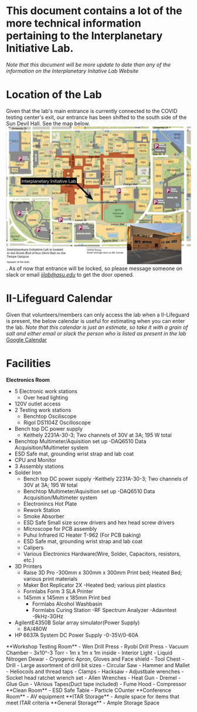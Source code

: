 # This document contains a lot of the more technical information pertaining to the Interplanetary Initiative Lab.
*Note that this document will be more update to date than any of the information on the Interplanetary Initative Lab Website*

# Location of the Lab
Given that the lab's main entrance is currently connected to the COVID testing center's exit, our entrance has been shifted to the south side of the Sun Devil Hall. See the map below.
![map missing](images/IILab_Location_Map_2021.jpg).
<a/>
As of now that entrance will be locked, so please message someone on slack or email *iilab@asu.edu* to get the door opened.

# II-Lifeguard Calendar
Given that volunteers/members can only access the lab when a II-Lifeguard is present, the below calendar is useful for estimating when you can enter the lab. *Note that this calendar is just an estimate, so take it with a grain of salt and either email or slack the person who is listed as present in the lab*
[Google Calendar](https://calendar.google.com/calendar/u/2?cid=Y19zcWNpdXFhb2RxM3Q1aGU1MHIxNzc3Zm9wa0Bncm91cC5jYWxlbmRhci5nb29nbGUuY29t)

# Facilities
**Electronics Room**
- 5 Electronic work stations
    - Over head lighting 
- 120V outlet access
- 2 Testing work stations
    - Benchtop Osciliscope
  - Rigol DS1104Z Oscilloscope
- Bench top DC power supply
    - Keithely 2231A-30-3; Two channels of 30V at 3A; 195 W total
- Benchtop Multimeter/Aquisition set up
    -DAQ6510 Data Acquisition/Multimeter system
- ESD Safe mat, grounding wrist strap and lab coat
- CPU and Monitor
- 3 Assembly stations 
- Solder Iron
	- Bench top DC power supply
	  -Keithely 2231A-30-3; Two channels of 30V at 3A; 195 W total
	- Benchtop Multimeter/Aquisition set up
	  -DAQ6510 Data Acquisition/Multimeter system
	- Electronincs Hot Plate
	- Rework Station
	- Smoke Absorber
	- ESD Safe Small size screw drivers and hex head screw drivers
	- MIcroscope for PCB assembly
	- Puhui Infrared IC Heater T-962 (For PCB baking)
	- ESD Safe mat, grounding wrist strap and lab coat
	- Calipers
	- Various Electronics Hardware(Wire, Solder, Capacitors, resistors, etc.)
- 3D Printers
    - Raise 3D Pro
      -300mm x 300mm x 300mm Print bed; Heated Bed; various print materials
    - Maker Bot Replicator 2X
	  -Heated bed; various pint plastics
    - Formlabs Form 3 SLA Printer
  - 145mm x 145mm x 185mm Print bed
    - Formlabs Alcohol Washbasin
    - Formlabs Curing Station
-RF Spectrum Analyzer
    -Adavntest 
    -9kHz-3GHz
- AgilentE4350B Solar array simulator(Power Supply) 
    - 8A/480W
- HP 6637A System DC Power Supply
    -0-35V/0-60A
<a/>
**Workshop Testing Room**
	- Wen Drill Press
	- Ryobi Drill Press 
	- Vacuum Chamber
	    - 3x10^-3 Torr
	    - 1m x 1m x 1m inside
        - Interior Light
	- Liquid Nitrogen Dewar
	    - Cryogenic Apron, Gloves and Face shield
	- Tool Chest
	    - Drill
			- Large assortment of drill bit sizes
		- Circular Saw
		- Hammer and Mallet
		- Heliocoils and thread taps
		- Clamps
		- Hacksaw
		- Adjustbale wrenches
		- Socket head ratchet wrench set
		- Allen Wrenches
		- Heat Gun
		- Dremel
		- Glue Gun
		- VArious Tapes(Duct tape included)
		- Fume Hood
		- Compressor
<a/>
**Clean Room**
	- ESD Safe Table
	- Particle COunter
**Conference Room**
	- AV equipment 
**ITAR Storage**
	- Ample space for items that meet ITAR criteria
**General Storage**
    - Ample Storage Space
